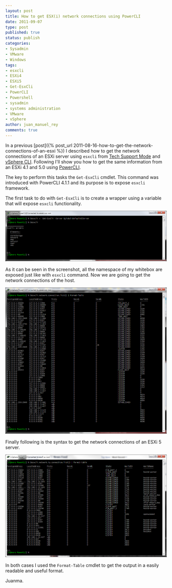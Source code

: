 ```yaml
---
layout: post
title: How to get ESX(i) network connections using PowerCLI
date: 2011-09-07
type: post
published: true
status: publish
categories:
- Sysadmin
- VMware
- Windows
tags:
- esxcli
- ESXi4
- ESXi5
- Get-EsxCli
- PowerCLI
- Powershell
- sysadmin
- systems administration
- VMware
- vSphere
author: juan_manuel_rey
comments: true
---
```


In a previous [post]({% post_url 2011-08-16-how-to-get-the-network-connections-of-an-esxi %}) I described how to get the network connections of an ESXi server using `esxcli` from [Tech Support Mode](http://kb.vmware.com/selfservice/microsites/search.do?language=en_US&cmd=displayKC&externalId=1017910) and [vSphere CLI](http://www.vmware.com/support/developer/vcli/). Following I'll show you how to get the same information from an ESXi 4.1 and 5.0 using [PowerCLI](http://communities.vmware.com/community/vmtn/server/vsphere/automationtools/powercli).

The key to perform this tasks the `Get-EsxCli` cmdlet. This command was introduced with PowerCLI 4.1.1 and its purpose is to expose `esxcli` framework.

The first task to do with `Get-EsxCli` is to create a wrapper using a variable that will expose `esxcli` functionality.

[![](/images/get-esxcli.png "Get-EsxCli")]({{site.url}}/images/get-esxcli.png)

As it can be seen in the screenshot, all the namespace of my whitebox are exposed just like with `esxcli` command. Now we are going to get the network connections of the host.

[![](/images/esxi4_net-connection.png "ESXi4 network connections")]({{site.url}}/images/esxi4_net-connection.png)

Finally following is the syntax to get the network connections of an ESXi 5 server.

[![](/images/esxi5_net-connection.png "ESXi5 network connections")]({{site.url}}/images/esxi5_net-connection.png)

In both cases I used the `Format-Table` cmdlet to get the output in a easily readable and useful format.

Juanma.
